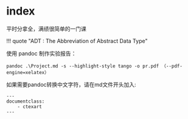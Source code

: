 # index

平时分拿全，满绩很简单的一门课

!!! quote "ADT : The Abbreviation of Abstract Data Type"


使用 pandoc 制作实验报告：

```
pandoc .\Project.md -s --highlight-style tango -o pr.pdf （--pdf-engine=xelatex）
```

如果需要pandoc转换中文字符，请在md文件开头加入:

```
---
documentclass:
	- ctexart
---
```
